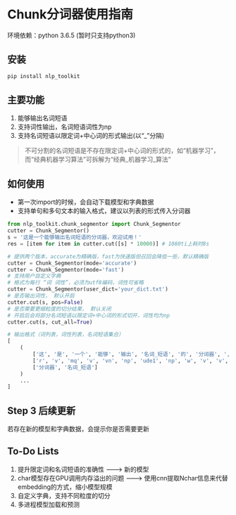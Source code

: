 # Chunk分词器使用指南

环境依赖：python 3.6.5 (暂时只支持python3)

## 安装

```bash
pip install nlp_toolkit
```

## 主要功能

1. 能够输出名词短语
2. 支持词性输出，名词短语词性为np
3. 支持名词短语以限定词+中心词的形式输出(以“_”分隔)

>不可分割的名词短语是不存在限定词+中心词的形式的，如“机器学习”，而“经典机器学习算法”可拆解为“经典_机器学习_算法”

## 如何使用

* 第一次import的时候，会自动下载模型和字典数据  
* 支持单句和多句文本的输入格式，建议以列表的形式传入分词器

```python
from nlp_toolkit.chunk_segmentor import Chunk_Segmentor
cutter = Chunk_Segmentor()
s = '这是一个能够输出名词短语的分词器，欢迎试用！'
res = [item for item in cutter.cut([s] * 10000)] # 1080ti上耗时8s

# 提供两个版本，accurate为精确版，fast为快速版但召回会降低一些，默认精确版
cutter = Chunk_Segmentor(mode='accurate')
cutter = Chunk_Segmentor(mode='fast')
# 支持用户自定义字典
# 格式为每行 “词 词性”，必须为utf8编码，词性可省略
cutter = Chunk_Segmentor(user_dict='your_dict.txt')
# 是否输出词性， 默认开启
cutter.cut(s, pos=False)
# 是否需要更细粒度的切分结果， 默认关闭
# 开启后会将部分名词短语以限定词+中心词的形式切开，词性均为np
cutter.cut(s, cut_all=True)

# 输出格式（词列表，词性列表，名词短语集合）
[
    (
        ['这', '是', '一个', '能够', '输出', '名词_短语', '的', '分词器', ',', '欢迎', '试用', '!'],
        ['r', 'v', 'mq', 'v', 'vn', 'np', 'ude1', 'np', 'w', 'v', 'v', 'w'],
        ['分词器', '名词_短语']
    )
    ...
]
```

## Step 3 后续更新

若存在新的模型和字典数据，会提示你是否需要更新

## To-Do Lists

1. 提升限定词和名词短语的准确性 ---> 新的模型
2. char模型存在GPU调用内存溢出的问题 ---> 使用cnn提取Nchar信息来代替embedding的方式，缩小模型规模
3. 自定义字典，支持不同粒度的切分
4. 多进程模型加载和预测
